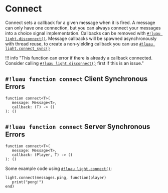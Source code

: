 # Connect

Connect sets a callback for a given message when it is fired. A message can only have one connection, but you can always
connect your messages into a choice signal implementation. Callbacks can be removed with
[`#!luau light.disconnect()`](./disconnect.md). Message callbacks will be spawned asynchronously with thread reuse, to
create a non-yielding callback you can use [`#!luau light.connect_sync()`](./connect_sync.md)

!!! info "This function can error if there is already a callback connected. Consider calling [`#!luau light.disconnect()`](./disconnect.md) first if this is an issue."

## `#!luau function connect` <span class="md-tag md-tag-icon md-tag--client">Client</span> <span class="md-tag md-tag-icon md-tag--sync">Synchronous</span> <span class="md-tag md-tag-icon md-tag--errors">Errors</span>

```luau
function connect<T>(
   message: Message<T>,
   callback: (T) -> ()
): ()
```

## `#!luau function connect` <span class="md-tag md-tag-icon md-tag--server">Server</span> <span class="md-tag md-tag-icon md-tag--sync">Synchronous</span> <span class="md-tag md-tag-icon md-tag--errors">Errors</span>

```luau
function connect<T>(
   message: Message<T>,
   callback: (Player, T) -> ()
): ()
```

Some example code using [`#!luau light.connect()`](./connect.md):

```luau
light.connect(messages.ping, function(player)
   print("pong!")
end)
```
